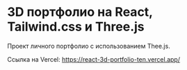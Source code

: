 # 3D портфолио на React, Tailwind.css и Three.js
Проект личного портфолио с использованием Thee.js.

Ссылка на Vercel: https://react-3d-portfolio-ten.vercel.app/
